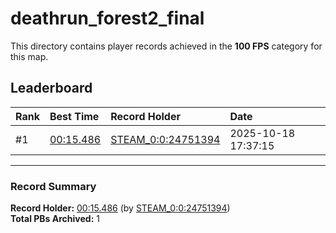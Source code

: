 # deathrun_forest2_final

This directory contains player records achieved in the **100 FPS** category for this map.

## Leaderboard

| Rank | Best Time | Record Holder | Date                |
| :--- | :-------- | :------------ | :------------------ |
| #1   | [00:15.486](./00015486_STEAM_0_0_24751394_20251018-173715.zip) | [STEAM_0:0:24751394](https://speedrun16.com/profile/STEAM_0:0:24751394)   | 2025-10-18 17:37:15 |

---

### Record Summary
**Record Holder:** [00:15.486](./00015486_STEAM_0_0_24751394_20251018-173715.zip) (by [STEAM_0:0:24751394](https://speedrun16.com/profile/STEAM_0:0:24751394))  
**Total PBs Archived:** 1